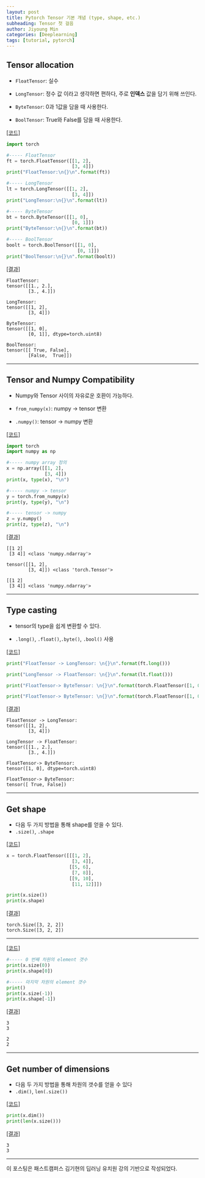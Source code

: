 ```yaml
---
layout: post
title: Pytorch Tensor 기본 개념 (type, shape, etc.)
subheading: Tensor 첫 걸음
author: Jiyoung Min
categories: [Deeplearning]
tags: [tutorial, pytorch]
---
```


## Tensor allocation
- `FloatTensor`: 실수

- `LongTensor`: 정수 값 이라고 생각하면 편하다, 주로 **인덱스** 값을 담기 위해 쓰인다.

- `ByteTensor`: 0과 1값을 담을 때 사용한다.

- `BoolTensor`: True와 False를 담을 때 사용한다.

<u>[코드]</u>

```python
import torch

#----- FloatTensor
ft = torch.FloatTensor([[1, 2],
                        [3, 4]])
print("FloatTensor:\n{}\n".format(ft))

#----- LongTensor
lt = torch.LongTensor([[1, 2],
                        [3, 4]])
print("LongTensor:\n{}\n".format(lt))

#----- ByteTensor
bt = torch.ByteTensor([[1, 0],
                        [0, 1]])
print("ByteTensor:\n{}\n".format(bt))

#----- BoolTensor
boolt = torch.BoolTensor([[1, 0],
                          [0, 1]])
print("BoolTensor:\n{}\n".format(boolt))
```
<u>[결과]</u>

    FloatTensor:
    tensor([[1., 2.],
            [3., 4.]])
    
    LongTensor:
    tensor([[1, 2],
            [3, 4]])
    
    ByteTensor:
    tensor([[1, 0],
            [0, 1]], dtype=torch.uint8)
    
    BoolTensor:
    tensor([[ True, False],
            [False,  True]])
    

***

## Tensor and Numpy Compatibility

- Numpy와 Tensor 사이의 자유로운 호환이 가능하다.

- `from_numpy(x)`: numpy -> tensor 변환

- `.numpy()`: tensor -> numpy 변환

<u>[코드]</u>

```python
import torch
import numpy as np 

#----- numpy array 정의
x = np.array([[1, 2],
              [3, 4]])
print(x, type(x), "\n")

#----- numpy -> tensor
y = torch.from_numpy(x)
print(y, type(y), "\n")

#----- tensor -> numpy
z = y.numpy()
print(z, type(z), "\n")
```
<u>[결과]</u>

    [[1 2]
     [3 4]] <class 'numpy.ndarray'> 
    
    tensor([[1, 2],
            [3, 4]]) <class 'torch.Tensor'> 
    
    [[1 2]
     [3 4]] <class 'numpy.ndarray'> 
    
***


## Type casting
- tensor의 type을 쉽게 변환할 수 있다.

- `.long()`, `.float()`,`.byte()`, `.bool()` 사용

<u>[코드]</u>

```python
print("FloatTensor -> LongTensor: \n{}\n".format(ft.long()))

print("LongTensor -> FloatTensor: \n{}\n".format(lt.float()))

print("FloatTensor-> ByteTensor: \n{}\n".format(torch.FloatTensor([1, 0]).byte()))

print("FloatTensor-> ByteTensor: \n{}\n".format(torch.FloatTensor([1, 0]).bool()))
```
<u>[결과]</u>

    FloatTensor -> LongTensor: 
    tensor([[1, 2],
            [3, 4]])
    
    LongTensor -> FloatTensor: 
    tensor([[1., 2.],
            [3., 4.]])
    
    FloatTensor-> ByteTensor: 
    tensor([1, 0], dtype=torch.uint8)
    
    FloatTensor-> ByteTensor: 
    tensor([ True, False])

***

    


## Get shape
- 다음 두 가지 방법을 통해 shape를 얻을 수 있다.
- `.size()`, `.shape`

<u>[코드]</u>

```python
x = torch.FloatTensor([[[1, 2],
                        [3, 4]],
                       [[5, 6],
                        [7, 8]],
                       [[9, 10],
                        [11, 12]]])
```


```python
print(x.size())
print(x.shape)
```
<u>[결과]</u>

    torch.Size([3, 2, 2])
    torch.Size([3, 2, 2])

***


<u>[코드]</u>

```python
#----- 0 번째 차원의 element 갯수
print(x.size(0))
print(x.shape[0])

#----- 마지막 차원의 element 갯수
print()
print(x.size(-1))
print(x.shape[-1])
```
<u>[결과]</u>

    3
    3
    
    2
    2

***


## Get number of dimensions
- 다음 두 가지 방법을 통해 차원의 갯수를 얻을 수 있다
- `.dim()`, `len(.size())`

<u>[코드]</u>

```python
print(x.dim())
print(len(x.size()))
```
<u>[결과]</u>

    3
    3

***


이 포스팅은 패스트캠퍼스 김기현의 딥러닝 유치원 강의 기반으로 작성되었다.